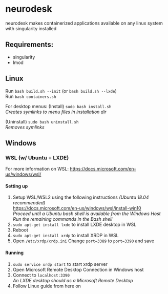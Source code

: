 # neurodesk
neurodesk makes containerized applications available on any linux system with singularity installed

## Requirements:
- singularity 
- lmod


## Linux 
Run `bash build.sh --init`  (or `bash build.sh --lxde`)  
Run `bash containers.sh`

For desktop menus:
(Install) `sudo bash install.sh`  
_Creates symlinks to menu files in installation dir_  
  
(Uninstall) `sudo bash uninstall.sh`  
_Removes symlinks_  

## Windows

### WSL (w/ Ubuntu + LXDE)
For more information on WSL: https://docs.microsoft.com/en-us/windows/wsl/  

#### Setting up
1. Setup WSL/WSL2 using the following instructions _(Ubuntu 18.04 recommended)_  
https://docs.microsoft.com/en-us/windows/wsl/install-win10  
_Proceed until a Ubuntu bash shell is available from the Windows Host_  
_Run the remaining commands in the Bash shell_
2. `sudo apt-get install lxde` to install LXDE desktop in WSL
3. Reboot
4. `sudo apt-get install xrdp` to install XRDP in WSL
5. Open `/etc/xrdp/xrdp.ini`
Change `port=3389` to `port=3390` and save

#### Running
1. `sudo service xrdp start` to start xrdp server
2. Open Microsoft Remote Desktop Connection in Windows host
3. Connect to `localhost:3390`  
_An LXDE desktop should as a Microsoft Remote Desktop_  
4. Follow Linux guide from here on
